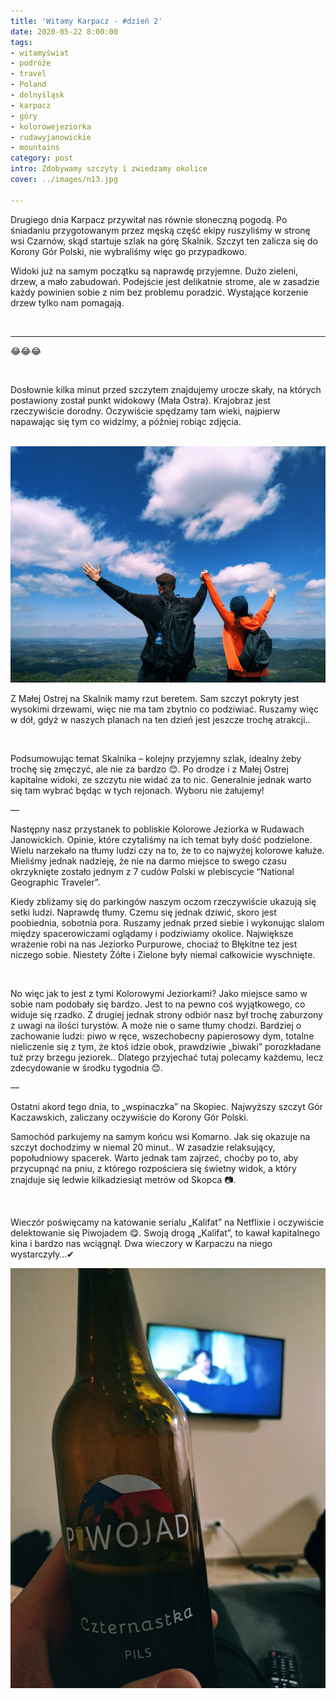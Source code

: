 ```yaml
---
title: 'Witamy Karpacz - #dzień 2'
date: 2020-05-22 8:00:00
tags:
- witamyświat
- podróże 
- travel
- Poland
- dolnyśląsk
- karpacz
- góry
- kolorowejeziorka
- rudawyjanowickie
- mountains
category: post
intro: Zdobywamy szczyty i zwiedzamy okolice
cover: ../images/n13.jpg

---
```

<p>
  Drugiego dnia Karpacz przywitał nas równie słoneczną pogodą. Po śniadaniu przygotowanym przez męską część ekipy ruszyliśmy w stronę wsi Czarnów, skąd startuje szlak na górę Skalnik. Szczyt ten zalicza się do Korony Gór Polski, nie wybraliśmy więc go przypadkowo.

  Widoki już na samym początku są naprawdę przyjemne. Dużo zieleni, drzew, a mało zabudowań. Podejście jest delikatnie strome, ale w zasadzie każdy powinien sobie z nim bez problemu poradzić. Wystające korzenie drzew tylko nam pomagają.
</p>

<div class='flex'>
  <img class='box imageOn' src='../static/posts-images/n1301.jpg' alt=''/>
  <img class='box imageOn' src='../static/posts-images/n1302.jpg' alt=''/>
  <!-- <img class='box imageOn' src='../static/posts-images/n1303.jpg' alt=''/> -->
  <img class='box imageOn' src='../static/posts-images/n1304.jpg' alt=''/>
</div>

----

😂😂😂
<div class='flex'>
  <img class='box imageOn' src='../static/posts-images/n1305.jpg' alt=''/>
</div>

<p>
  Dosłownie kilka minut przed szczytem znajdujemy urocze skały, na których postawiony został punkt widokowy (Mała Ostra). Krajobraz jest rzeczywiście dorodny. Oczywiście spędzamy tam wieki, najpierw napawając się tym co widzimy, a później robiąc zdjęcia.
</p>

<div class='flex narrow'>
  <img class='box imageOn' src='../static/posts-images/n1306.jpg' alt=''/>
  <!-- <img class='box imageOn' src='../static/posts-images/n1307.jpg' alt=''/> -->
  <img class='box imageOn' src='../static/posts-images/n1308.jpg' alt=''/>
</div>

<p>
  Z Małej Ostrej na Skalnik mamy rzut beretem. Sam szczyt pokryty jest wysokimi drzewami, więc nie ma tam zbytnio co podziwiać. Ruszamy więc w dół, gdyż w naszych planach na ten dzień jest jeszcze trochę atrakcji..
</p>

<div class='flex narrow'>
  <img class='box imageOn' src='../static/posts-images/n1309.jpg' alt=''/>
  <img class='box imageOn' src='../static/posts-images/n1310.jpg' alt=''/>
</div>

<p>
  Podsumowując temat Skalnika – kolejny przyjemny szlak, idealny żeby trochę się zmęczyć, ale nie za bardzo 😊. Po drodze i z Małej Ostrej kapitalne widoki, ze szczytu nie widać za to nic. Generalnie jednak warto się tam wybrać będąc w tych rejonach. Wyboru nie żałujemy!

  —

  Następny nasz przystanek to pobliskie Kolorowe Jeziorka w Rudawach Janowickich. Opinie, które czytaliśmy na ich temat były dość podzielone. Wielu narzekało na tłumy ludzi czy na to, że to co najwyżej kolorowe kałuże. Mieliśmy jednak nadzieję, że nie na darmo miejsce to swego czasu okrzyknięte zostało jednym z 7 cudów Polski w plebiscycie “National Geographic Traveler”.

  Kiedy zbliżamy się do parkingów naszym oczom rzeczywiście ukazują się setki ludzi. Naprawdę tłumy. Czemu się jednak dziwić, skoro jest poobiednia, sobotnia pora. Ruszamy jednak przed siebie i wykonując slalom między spacerowiczami oglądamy i podziwiamy okolice. Największe wrażenie robi na nas Jeziorko Purpurowe, chociaż to Błękitne tez jest niczego sobie. Niestety Żółte i Zielone były niemal całkowicie wyschnięte.
</p>

<div class='flex narrow'>
  <img class='box imageOn' src='../static/posts-images/n1311.jpg' alt=''/>
  <img class='box imageOn' src='../static/posts-images/n1312.jpg' alt=''/>
  <img class='box imageOn' src='../static/posts-images/n1313.jpg' alt=''/>
  <img class='box imageOn' src='../static/posts-images/n1314.jpg' alt=''/>
  <img class='box imageOn' src='../static/posts-images/n1315.jpg' alt=''/>
  <img class='box imageOn' src='../static/posts-images/n1316.jpg' alt=''/>
</div>

<p>
  No więc jak to jest z tymi Kolorowymi Jeziorkami? Jako miejsce samo w sobie nam podobały się bardzo. Jest to na pewno coś wyjątkowego, co widuje się rzadko. Z drugiej jednak strony odbiór nasz był trochę zaburzony z uwagi na ilości turystów. A może nie o same tłumy chodzi. Bardziej o zachowanie ludzi: piwo w ręce, wszechobecny papierosowy dym, totalne nieliczenie się z tym, że ktoś idzie obok, prawdziwie „biwaki” porozkładane tuż przy brzegu jeziorek.. Dlatego przyjechać tutaj polecamy każdemu, lecz zdecydowanie w środku tygodnia 😊.

  —

  Ostatni akord tego dnia, to „wspinaczka” na Skopiec. Najwyższy szczyt Gór Kaczawskich, zaliczany oczywiście do Korony Gór Polski.

  Samochód parkujemy na samym końcu wsi Komarno. Jak się okazuje na szczyt dochodzimy w niemal 20 minut.. W zasadzie relaksujący, popołudniowy spacerek. Warto jednak tam zajrzeć, choćby po to, aby przycupnąć na pniu, z którego rozpościera się świetny widok, a który znajduje się ledwie kilkadziesiąt metrów od Skopca 📷.
</p>

<div class='flex'>
  <img class='box image0' src='../static/posts-images/n1317.jpg' alt=''/>
  <img class='box image0' src='../static/posts-images/n1318.jpg' alt=''/>
  <img class='box image0' src='../static/posts-images/n1319.jpg' alt=''/>
</div>

<p>
  Wieczór poświęcamy na katowanie serialu „Kalifat” na Netflixie i oczywiście delektowanie się Piwojadem 😋. Swoją drogą „Kalifat”, to kawał kapitalnego kina i bardzo nas wciągnął. Dwa wieczory w Karpaczu na niego wystarczyły…✔
</p>

<div class='flex'>
  <img class='box image0' src='../static/posts-images/n1320.jpg' alt=''/>
</div>
